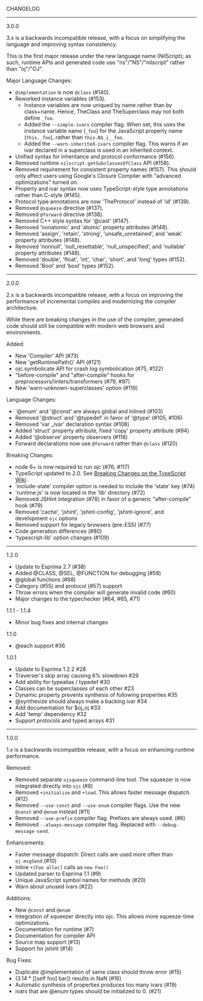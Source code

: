 CHANGELOG

---

3.0.0

3.x is a backwards incompatible release, with a focus on simplifying the language and improving
syntax consistency.

This is the first major release under the new language name (NilScript); as such,
runtime APIs and generated code use "ns"/"NS"/"nilscript" rather than "oj"/"OJ".

Major Language Changes:
 - `@implementation` is now `@class` (#140).
 - Reworked instance variables (#153).
   * Instance variables are now uniqued by name rather than by class+name. 
     Hence, TheClass and TheSuperclass may not both define `_foo`.
   * Added the `--simple-ivars` compiler flag. When set, this uses the
     instance variable name (`_foo`) for the JavaScript property name
     (`this._foo`), rather than `this.N$_i__foo`.
   * Added the `--warn-inherited-ivars` compiler flag. This warns if
     an ivar declared in a superclass is used in an inherited context.
 - Unified syntax for inheritance and protocol conformance (#156).
 - Removed runtime `nilscript.getSubclassesOfClass` API (#158).
 - Removed requirement for consistent property names (#157). This should only affect users
   using Google's Closure Compiler with "advanced optimizations" turned on.
 - Property and ivar syntax now uses TypeScript-style type annotations rather than C-style (#145).
 - Protocol type annotations are now 'TheProtocol' instead of 'id<TheProtocol>' (#139).
 - Removed `@squeeze` directive (#137).
 - Removed `@forward` directive (#138).
 - Removed C++ style syntax for '@cast' (#147).
 - Removed 'nonatomic' and 'atomic' property attributes (#148).
 - Removed 'assign', 'retain', 'strong', 'unsafe_unretained', and 'weak' property attributes (#148).
 - Removed 'nonnull', 'null_resettable', 'null_unspecified', and 'nullable' property attributes (#148).
 - Removed 'double', 'float', 'int', 'char', 'short', and 'long' types (#152).
 - Removed 'Bool' and 'bool' types (#152).

---

2.0.0

2.x is a backwards incompatible release, with a focus on improving the performance of incremental compiles
and modernizing the compiler architecture.

While there are breaking changes in the use of the compiler, generated code should still be compatible
with modern web browsers and environments.

Added:
  - New 'Compiler' API (#73)
  - New 'getRuntimePath()' API (#121)
  - ojc.symbolicate API for crash log symbolication (#75, #122)
  - "before-compile" and "after-compile" hooks for preprocessors/linters/transformers (#79, #97)
  - New 'warn-unknown-superclasses' option (#119)

Language Changes:
  - '@enum' and '@const' are always global and inlined (#103)
  - Removed '@struct' and '@typedef' in favor of '@type' (#105, #106)
  - Removed 'var _ivar' declaration syntax (#108)
  - Added 'struct' property attribute, fixed 'copy' property attribute (#94)
  - Added '@observe' property observers (#118)
  - Forward declarations now use `@forward` rather than `@class` (#120)

Breaking Changes:
  - node 6+ is now required to run ojc (#76, #117)
  - TypeScript updated to 2.0. See [Breaking Changes on the TypeScript Wiki](https://github.com/Microsoft/TypeScript/wiki/Breaking-Changes).
  - 'include-state' compiler option is needed to include the 'state' key (#74)
  - 'runtime.js' is now located in the 'lib' directory (#72)
  - Removed JSHint integration (#78) in favor of a generic "after-compile" hook (#79)
  - Removed 'cache', 'jshint', 'jshint-config', 'jshint-ignore', and development `ojc` options
  - Removed support for legacy browsers (pre-ES5) (#77)
  - Code generation differences (#80)
  - 'typescript-lib' option changes (#109)

---

1.2.0
- Update to Esprima 2.7 (#38)
- Added @CLASS, @SEL, @FUNCTION for debugging (#58)
- @global functions (#68)
- Category (#55) and protocol (#57) support
- Throw errors when the compiler will generate invalid code (#60)
- Major changes to the typechecker (#64, #65, #71)

1.1.1 - 1.1.4
- Minor bug fixes and internal changes

1.1.0
- @each support #36

1.0.1
- Update to Esprima 1.2.2 #28
- Traverser's skip array causing 6% slowdown #29
- Add ability for typealias / typedef #30
- Classes can be superclasses of each other #23
- Dynamic property prevents synthesis of following properties #35
- @synthesize should always make a backing ivar #34
- Add documentation for $oj_oj #33
- Add 'temp' dependency #32
- Support protocols and typed arrays #31

---

1.0.0

1.x is a backwards incompatible release, with a focus on enhancing runtime performance.

Removed:

  - Removed separate `ojsqueeze` command-line tool.  The squeezer is now integrated directly into `ojc` (#8)
  - Removed `+initialize` and `+load`.  This allows faster message dispatch.  (#12)
  - Removed `--use-const` and `--use-enum` compiler flags.  Use the new `@const` and `@enum` instead (#11) 
  - Removed `--use-prefix` compiler flag.  Prefixes are always used.  (#6)
  - Removed `--always-message` compiler flag.  Replaced with `--debug-message-send`.

Enhancements:

  - Faster message dispatch:  Direct calls are used more often than `oj.msgSend` (#10)
  - Inline `+[Foo alloc]` calls as `new Foo()`
  - Updated parser to Esprima 1.1 (#9)
  - Unique JavaScript symbol names for methods (#20)
  - Warn about unused ivars (#22)

Additions:

  - New `@const` and `@enum`
  - Integration of squeezer directly into ojc.  This allows more squeeze-time optimizations.
  - Documentation for runtime (#7)
  - Documentation for compiler API
  - Source map support (#13)
  - Support for jshint (#14)

Bug Fixes:

  - Duplicate @implementation of same class should throw error (#15)
  - (3.14 * [[self foo] bar]) results in NaN (#16)
  - Automatic synthesis of properties produces too many ivars (#19)
  - ivars that are @enum types should be initialized to 0. (#21)
